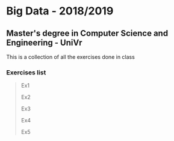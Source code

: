 <h1>Big Data - 2018/2019</h1>
<h2>Master's degree in Computer Science and Engineering - UniVr</h2>

<p>This is a collection of all the exercises done in class</p>

<h3>Exercises list</h3>

<blockquote>
    <p>Ex1</p>
    <p>Ex2</p>
    <p>Ex3</p>
    <p>Ex4</p>
    <p>Ex5</p>
</blockquote>
